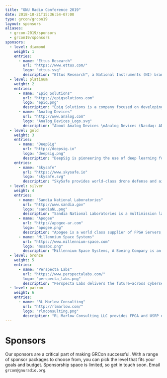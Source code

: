 ```yaml
---
title: "GNU Radio Conference 2019"
date: 2018-10-21T15:36:54-07:00
type: grcon/grcon19
layout: sponsors
aliases:
  - grcon-2019/sponsors
  - grcon19/sponsors
sponsors:
  - level: diamond
    weight: 1
    entries:
      - name: "Ettus Research"
        url: "https://www.ettus.com/"
        logo: "ettus.svg"
        description: "Ettus Research™, a National Instruments (NI) brand since 2010, is the world’s leading supplier of software defined radio platforms, including the Universal Software Radio Peripheral (USRP™) family of products. By supporting a wide variety of development environments on an expansive portfolio of high performance RF hardware, the USRP platform is the SDR platform of choice for thousands of engineers, scientists and students worldwide for algorithm development, exploration, prototyping and deployment for next generation wireless technologies across a wide variety of applications."
  - level: platinum
    weight: 2
    entries:
      - name: "Epiq Solutions"
        url: "https://epiqsolutions.com"
        logo: "epiq.png"
        description: "Epiq Solutions is a company focused on developing state of the art software defined radio platforms and sensors that push the limits of small form factor, integration and low power consumption. These products are used by customers around the world in multiple business sectors, including commercial, research and security/defense applications. In addition to radio platform expertise, Epiq Solutions specializes in developing integrated RF sensing products and signal processing applications that run on these platforms. These applications leverage decades of experience in the commercial wireless industry, enabling unique capabilities that support 2G/3G/4G cellular as well as other commercial wireless communications standards."
      - name: "Analog Devices"
        url: "http://www.analog.com"
        logo: "Analog_Devices_Logo.svg"
        description: "About Analog Devices \nAnalog Devices (Nasdaq: ADI) is the leading global high-performance analog technology company dedicated to solving the toughest engineering challenges. We enable our customers to interpret the world around us by intelligently bridging the physical and digital with unmatched technologies that sense, measure, power, connect and interpret. Visit [www.analog.com](http://www.analog.com)."
  - level: gold
    weight: 3
    entries:
      - name: "DeepSig"
        url: "http://deepsig.io"
        logo: "deepsig.png"
        description: "DeepSig is pioneering the use of deep learning for signal processing and radio systems, developing fundamentally new methodologies for the design and optimization of wireless communications. Our approach uses AI to learn optimized models directly from data rather than manually designing specialized algorithms, creating communications systems that excel in complex environments and are optimized end-to-end. By creating new tools, algorithms, and approaches for signal processing systems, DeepSig is able to achieve unparalleled results in system performance. DeepSig's engineers have published many of the seminal scientific papers in this area, and are the technical leaders in building real-world practical systems with this technology."
    entries:
      - name: "Skysafe"
        url: "https://www.skysafe.io"
        logo: "skysafe.svg"
        description: "SkySafe provides world-class drone defense and airspace control solutions. Founded in 2015 in San Diego, CA, our team consists of drone experts from MIT, UC San Diego, the Air Force Research Lab, and more. Our industry and intellectual experience includes leaders from the fields of security research, RF engineering, academia, and the military. We are a collection of diverse, capable, and hard working professionals who enjoy attacking the hardest challenges--we also have a lot of fun."
  - level: silver
    weight: 4
    entries:
      - name: "Sandia National Laboratories"
        url: "http://www.sandia.gov"
        logo: "sandiaNL.png"
        description: "Sandia National Laboratories is a multimission laboratory operated by National Technology and Engineering Solutions of Sandia LLC, a wholly owned subsidiary of Honeywell International Inc., for the U.S. Department of Energy’s National Nuclear Security Administration. Sandia Labs has major research and development responsibilities in nuclear deterrence, global security, defense, energy technologies and economic competitiveness, with main facilities in Albuquerque, New Mexico, and Livermore, California."
      - name: "Apogee"
        url: "http://apogee-ar.com"
        logo: "apogee.png"
        description: "Apogee is a world class supplier of FPGA Servers, FMC ADCs/DACs, and Heterogeneous Computing Platforms. Apogee also develops advanced FPGA based Digital Signal Processing applications for government and commercial users. Some of our firmware IP includes 10 GbE Ethernet, Packet Switches, High Channel Count Digital Down Converters, Demodulators, Fast Filter Banks, JESD204B, and Precise Time Stamping. Along with our DSP capability Apogee has significant experience with RF design and wideband RF signal processing."
      - name: "Millennium Space Systems"
        url: "https://www.millennium-space.com"
        logo: "mssabc.png"
        description: "Millennium Space Systems, A Boeing Company is an industry pace-setter and leader in the design & development of advanced small-to-medium class satellites ranging from 20 kg to over 4,000 kg. Our focus is on delivering to our customers bleeding edge performance space systems and components, significantly faster and more affordably, with the bottom line tenet that it has to work as designed. As part of our vertically integrated satellite design & development infrastructure, we are developing next generation RF capabilities (i.e., user apps and supporting waveforms) on smaller, lower power, lower cost, space-ruggedized SDR platforms. As a proud sponsor of GRCon19, Millennium Space Systems strives to foster cooperation and help to bring together the software defined radio and the satellite communities."
  - level: bronze
    weight: 5
    entries:
      - name: "Perspecta Labs"
        url: "https://www.perspectalabs.com/"
        logo: "perspecta_labs.png"
        description: "Perspecta Labs delivers the future—across cybersecurity, mobility, analytics and networking—to government and commercial customers worldwide. We develop and deliver innovative solutions that work at scale and in complex, real-world environments—making an impact in defense, communications, energy, transportation, finance and health care. Our culture celebrates collaboration and teamwork built on deep expertise, industry leadership, enthusiastic and knowledgeable colleagues, and a rich network of university relationships. From smart cities to smart phones, intelligent battlefields to autonomous systems, Perspecta Labs’ 200+ scientists, engineers and analysts are solving tomorrow’s problems, today."
  - level: patron
    weight: 6
    entries:
      - name: "RL Marlow Consulting"
        url: "http://rlmarlow.com/"
        logo: "rlmconsulting.png"
        description: "RL Marlow Consulting LLC provides FPGA and USRP design services and expertise. Founded in 2017 by Ryan Marlow. Ryan has worked directly with Ettus Research and a number of their customers. Some examples of work Ryan has done for his clients: wrapped proprietary ip cores into the RFNoC framework to run on a USRP device, developed custom RFNoC blocks that meet customers' needs, devised multi-USRP schemes, using UHD, to have multiple devices work in parallel for more complex tasks, and much more. Outside of the USRP space, Ryan has worked on more general FPGA projects and even custom EDA tools for FPGA that has given him a deep understanding of the inner workings of FPGA."
---
```


# Sponsors

Our sponsors are a critical part of making GRCon successful. With a range of sponsor packages to choose from, you can pick the level that fits your goals and budget. Sponsorship space is limited, so get in touch soon. Email `grcon@gnuradio.org`.
